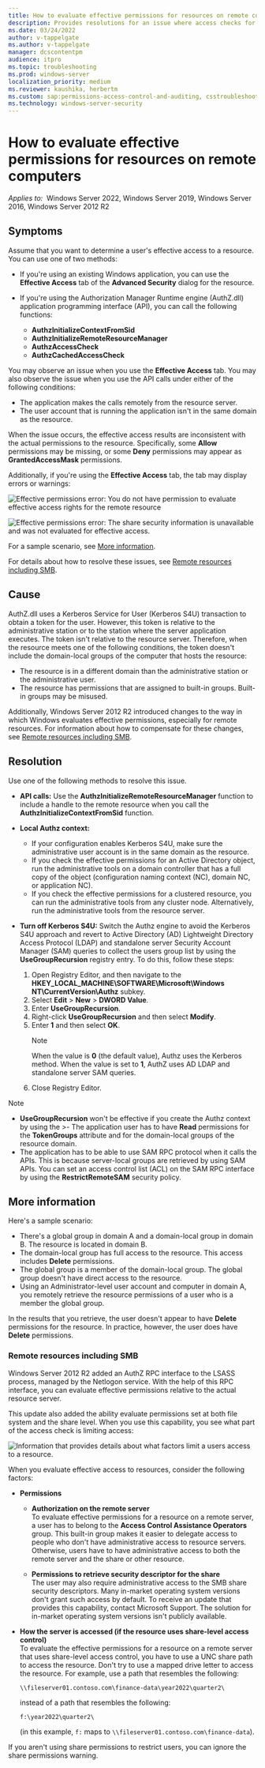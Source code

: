 ```yaml
---
title: How to evaluate effective permissions for resources on remote computers
description: Provides resolutions for an issue where access checks for remote resources return incorrect results.
ms.date: 03/24/2022
author: v-tappelgate
ms.author: v-tappelgate
manager: dcscontentpm
audience: itpro
ms.topic: troubleshooting
ms.prod: windows-server
localization_priority: medium
ms.reviewer: kaushika, herbertm
ms.custom: sap:permissions-access-control-and-auditing, csstroubleshoot
ms.technology: windows-server-security
---
```


# How to evaluate effective permissions for resources on remote computers

_Applies to:_&nbsp; Windows Server 2022, Windows Server 2019, Windows Server 2016, Windows Server 2012 R2

## Symptoms

Assume that you want to determine a user's effective access to a resource. You can use one of two methods:

- If you're using an existing Windows application, you can use the **Effective Access** tab of the **Advanced Security** dialog for the resource.
- If you're using the Authorization Manager Runtime engine (AuthZ.dll) application programming interface (API), you can call the following functions:

  - **AuthzInitializeContextFromSid**
  - **AuthzInitializeRemoteResourceManager**
  - **AuthzAccessCheck**
  - **AuthzCachedAccessCheck**

You may observe an issue when you use the **Effective Access** tab. You may also observe the issue when you use the API calls under either of the following conditions:

- The application makes the calls remotely from the resource server.
- The user account that is running the application isn't in the same domain as the resource.

When the issue occurs, the effective access results are inconsistent with the actual permissions to the resource. Specifically, some **Allow** permissions may be missing, or some **Deny** permissions may appear as **GrantedAccessMask** permissions.

Additionally, if you're using the **Effective Access** tab, the tab may display errors or warnings:

![Effective permissions error: You do not have permission to evaluate effective access rights for the remote resource](./media/access-checks-windows-apis-return-incorrect-results/error-insufficient-permissions.png)

![Effective permissions error: The share security information is unavailable and was not evaluated for effective access.](./media/access-checks-windows-apis-return-incorrect-results/error-information-unavailable.png)

For a sample scenario, see [More information](#more-information).

For details about how to resolve these issues, see [Remote resources including SMB](#remote-resources-including-smb).

## Cause

AuthZ.dll uses a Kerberos Service for User (Kerberos S4U) transaction to obtain a token for the user. However, this token is relative to the administrative station or to the station where the server application executes. The token isn't relative to the resource server. Therefore, when the resource meets one of the following conditions, the token doesn't include the domain-local groups of the computer that hosts the resource:

- The resource is in a different domain than the administrative station or the administrative user.
- The resource has permissions that are assigned to built-in groups. Built-in groups may be misused.

Additionally, Windows Server 2012 R2 introduced changes to the way in which Windows evaluates effective permissions, especially for remote resources. For information about how to compensate for these changes, see [Remote resources including SMB](#remote-resources-including-smb).

## Resolution

Use one of the following methods to resolve this issue.

- **API calls:** Use the **AuthzInitializeRemoteResourceManager** function to include a handle to the remote resource when you  call the **AuthzInitializeContextFromSid** function.
- **Local Authz context:**

  - If your configuration enables Kerberos S4U, make sure the administrative user account is in the same domain as the resource.
  - If you check the effective permissions for an Active Directory object, run the administrative tools on a domain controller that has a full copy of the object (configuration naming context (NC), domain NC, or application NC).
  - If you check the effective permissions for a clustered resource, you can run the administrative tools from any cluster node. Alternatively, run the administrative tools from the resource server.  

- **Turn off Kerberos S4U:** Switch the Authz engine to avoid the Kerberos S4U approach and revert to Active Directory (AD) Lightweight Directory Access Protocol (LDAP) and standalone server Security Account Manager (SAM) queries to collect the users group list by using the **UseGroupRecursion** registry entry. To do this, follow these steps:

  1. Open Registry Editor, and then navigate to the **HKEY_LOCAL_MACHINE\SOFTWARE\Microsoft\Windows NT\CurrentVersion\Authz** subkey.
  1. Select **Edit** > **New** > **DWORD Value**.
  1. Enter **UseGroupRecursion**.
  1. Right-click **UseGroupRecursion** and then select **Modify**.
  1. Enter **1** and then select **OK**.  
     > [!NOTE]  
     > When the value is **0** (the default value), Authz uses the Kerberos method. When the value is set to **1**, AuthZ uses AD LDAP and standalone server SAM queries.
  1. Close Registry Editor.

> [!NOTE]  
>- **UseGroupRecursion** won't be effective if you create the Authz context by using the >- The application user has to have **Read** permissions for the **TokenGroups** attribute and for the domain-local groups of the resource domain.
>- The application has to be able to use SAM RPC protocol when it calls the APIs. This is because server-local groups are retrieved by using SAM APIs. You can set an access control list (ACL) on the SAM RPC interface by using the **RestrictRemoteSAM** security policy.

## More information

Here's a sample scenario:

- There's a global group in domain A and a domain-local group in domain B. The resource is located in domain B.
- The domain-local group has full access to the resource. This access includes **Delete** permissions.
- The global group is a member of the domain-local group. The global group doesn't have direct access to the resource.
- Using an Administrator-level user account and computer in domain A, you remotely retrieve the resource permissions of a user who is a member the global group.

In the results that you retrieve, the user doesn't appear to have **Delete** permissions for the resource. In practice, however, the user does have **Delete** permissions.

### Remote resources including SMB

Windows Server 2012 R2 added an AuthZ RPC interface to the LSASS process, managed by the Netlogon service. With the help of this RPC interface, you can evaluate effective permissions relative to the actual resource server.

This update also added the ability evaluate permissions set at both file system and the share level. When you use this capability, you see what part of the access check is limiting access:

![Information that provides details about what factors limit a users access to a resource.](./media/access-checks-windows-apis-return-incorrect-results/effective-access-limits.png)

When you evaluate effective access to resources, consider the following factors:

- **Permissions**

  - **Authorization on the remote server**  
  To evaluate effective permissions for a resource on a remote server, a user has to belong to the **Access Control Assistance Operators** group. This built-in group makes it easier to delegate access to people who don't have administrative access to resource servers. Otherwise, users have to have administrative access to both the remote server and the share or other resource.

  - **Permissions to retrieve security descriptor for the share**  
  The user may also require administrative access to the SMB share security descriptors. Many in-market operating system versions don't grant such access by default. To receive an update that provides this capability, contact Microsoft Support. The solution for in-market operating system versions isn't publicly available.

- **How the server is accessed (if the resource uses share-level access control)**  
  To evaluate the effective permissions for a resource on a remote server that uses share-level access control, you have to use a UNC share path to access the resource. Don't try to use a mapped drive letter to access the resource. For example, use a path that resembles the following:

  ```console
  \\fileserver01.contoso.com\finance-data\year2022\quarter2\
  ```

  instead of a path that resembles the following:

  ```console
  f:\year2022\quarter2\
  ```

  (in this example, `f:` maps to `\\fileserver01.contoso.com\finance-data`).

If you aren't using share permissions to restrict users, you can ignore the share permissions warning.
